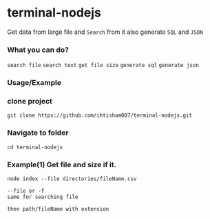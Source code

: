 # terminal-nodejs

Get data from large file and `Search` from it also generate `SQL` and `JSON` 

### What you can do?
 
`search file`
`search text`
`get file size`
`generate sql`
`generate json`

### Usage/Example
  
### clone project

`git clone https://github.com/ihtisham007/terminal-nodejs.git`

### Navigate to folder

`cd terminal-nodejs`

### Example(1) Get file and size if it. 

`node index --file directories/fileName.csv`

```
--file or -f 
same for searching file 

then path/fileName with extension

```





